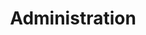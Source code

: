 ---
title: 'Administration'
linkTitle: 'Administration'
weight: 5
description: 'This section contains documents for system administrators.'
---